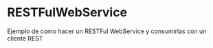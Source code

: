 RESTFulWebService
=================

Ejemplo de como hacer un RESTFul  WebService y consumirlas con un cliente REST
